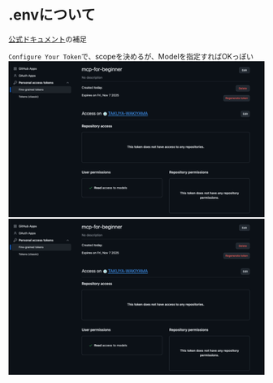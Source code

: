 # .envについて

[公式ドキュメント](https://github.com/microsoft/mcp-for-beginners/blob/main/03-GettingStarted/03-llm-client/README.md#authentication-using-github-personal-access-token)の補足

`Configure Your Token`で、scopeを決めるが、Modelを指定すればOKっぽい
![alt text](image.png)
![alt text](image-1.png)